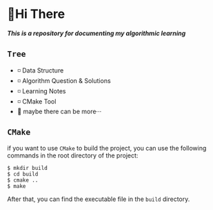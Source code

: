 # 👋Hi There

***This is a repository for documenting my algorithmic learning***

## `Tree`

+ ◽️ Data Structure
+ ◽️ Algorithm Question & Solutions
+ ◽️ Learning Notes
+ ◽️ CMake Tool
+ 🤔 maybe there can be more···

## `CMake`

if you want to use `CMake` to build the project, you can use the following commands in the root directory of the project:

```shell
$ mkdir build
$ cd build
$ cmake ..
$ make
```

After that, you can find the executable file in the `build` directory.
